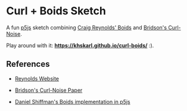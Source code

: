 # Curl + Boids Sketch

A fun [p5js](https://p5js.org/) sketch combining [Craig Reynolds' Boids](https://en.wikipedia.org/wiki/Boids) and [Bridson's Curl-Noise](https://www.cs.ubc.ca/~rbridson/docs/bridson-siggraph2007-curlnoise.pdf).

Play around with it: **https://khskarl.github.io/curl-boids/** :).

## References

- [Reynolds Website](http://www.red3d.com/cwr/boids/)

- [Bridson's Curl-Noise Paper](https://www.cs.ubc.ca/~rbridson/docs/bridson-siggraph2007-curlnoise.pdf)

- [Daniel Shiffman's Boids implementation in p5js](https://p5js.org/examples/simulate-flocking.html)